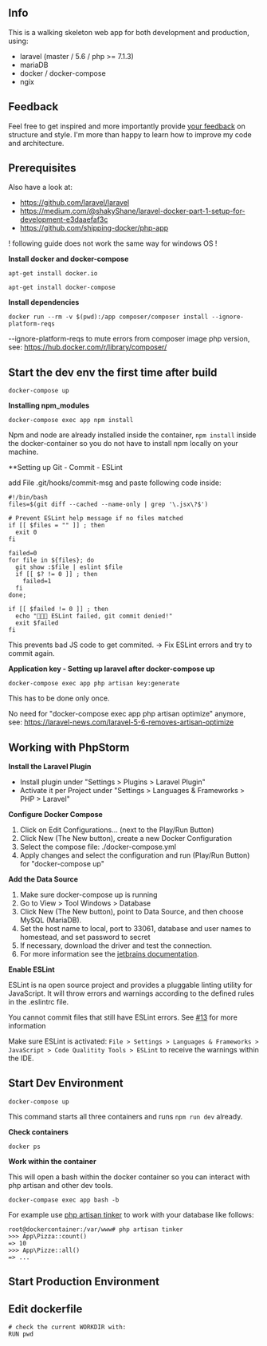 ## Info
This is a walking skeleton web app for both development and production,
using:
- laravel (master / 5.6 / php >= 7.1.3)
- mariaDB
- docker / docker-compose
- ngix

## Feedback
Feel free to get inspired and more importantly provide [your feedback](https://github.com/andrelandgraf/laravel-docker/issues) on structure and style. I'm more than happy to learn how to improve my code and architecture.

## Prerequisites
Also have a look at:
- https://github.com/laravel/laravel
- https://medium.com/@shakyShane/laravel-docker-part-1-setup-for-development-e3daaefaf3c
- https://github.com/shipping-docker/php-app

! following guide does not work the same way for windows OS !

**Install docker and docker-compose**

```
apt-get install docker.io
```

```
apt-get install docker-compose
```

**Install dependencies**

```
docker run --rm -v $(pwd):/app composer/composer install --ignore-platform-reqs

```
--ignore-platform-reqs to mute errors from composer image php version, see: https://hub.docker.com/r/library/composer/

## Start the dev env the first time after build
 
```
docker-compose up
```

**Installing npm_modules**
 ```
docker-compose exec app npm install
```
Npm and node are already installed inside the container, `npm install` inside 
the docker-container so you do not have to install npm locally on your machine.

**Setting up Git - Commit - ESLint

add File .git/hooks/commit-msg and paste following code inside:
```
#!/bin/bash
files=$(git diff --cached --name-only | grep '\.jsx\?$')

# Prevent ESLint help message if no files matched
if [[ $files = "" ]] ; then
  exit 0
fi

failed=0
for file in ${files}; do
  git show :$file | eslint $file
  if [[ $? != 0 ]] ; then
    failed=1
  fi
done;

if [[ $failed != 0 ]] ; then
  echo "🚫🚫🚫 ESLint failed, git commit denied!"
  exit $failed
fi
```

This prevents bad JS code to get commited. -> Fix ESLint errors and try to commit again.

**Application key - Setting up laravel after docker-compose up**
 ```
docker-compose exec app php artisan key:generate

```
This has to be done only once. 

No need for "docker-compose exec app php artisan optimize" anymore, see: 
https://laravel-news.com/laravel-5-6-removes-artisan-optimize


## Working with PhpStorm

**Install the Laravel Plugin**

- Install plugin under "Settings > Plugins > Laravel Plugin"
- Activate it per Project under "Settings > Languages & Frameworks > PHP > Laravel"

**Configure Docker Compose**

1. Click on Edit Configurations... (next to the Play/Run Button)
2. Click New (The New button), create a new Docker Configuration
3. Select the compose file: ./docker-compose.yml
4. Apply changes and select the configuration and run (Play/Run Button) for "docker-compose up"

**Add the Data Source**

1. Make sure docker-compose up is running
2. Go to View > Tool Windows > Database
3. Click New (The New button), point to Data Source, and then choose MySQL (MariaDB).
4. Set the host name to local, port to 33061, database and user names to homestead, and set password to secret
5. If necessary, download the driver and test the connection.
6. For more information see the [jetbrains documentation](https://www.jetbrains.com/help/idea/running-a-dbms-image.html).

**Enable ESLint**

ESLint is na open source project and provides a pluggable linting utility for JavaScript. It will throw errors and warnings
according to the defined rules in the .eslintrc file. 

You cannot commit files that still have ESLint errors. See [#13](https://github.com/andrelandgraf/laravel-docker/issues/13) for more information

Make sure ESLint is activated: `File > Settings > Languages & Frameworks > JavaScript > Code Qualitity Tools > ESLint` to receive the warnings within the IDE.


## Start Dev Environment

```
docker-compose up
```
This command starts all three containers and runs `npm run dev` already. 

**Check containers**

```
docker ps
```

**Work within the container**

This will open a bash within the docker container so you can interact with php artisan and other dev tools.
```
docker-compase exec app bash -b
```
For example use [php artisan tinker](https://scotch.io/tutorials/tinker-with-the-data-in-your-laravel-apps-with-php-artisan-tinker) to work with your database like follows:
```
root@dockercontainer:/var/www# php artisan tinker
>>> App\Pizza::count()
=> 10
>>> App\Pizze::all()
=> ...
```


## Start Production Environment


## Edit dockerfile
```
# check the current WORKDIR with:
RUN pwd
```
